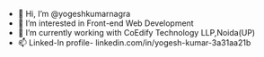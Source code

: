 - 👋 Hi, I’m @yogeshkumarnagra
- 👀 I’m interested in Front-end Web Development
- 🌱 I’m currently working with CoEdify Technology LLP,Noida(UP)
- 📫 Linked-In profile- linkedin.com/in/yogesh-kumar-3a31aa21b

<!---
yogeshkumarnagra/yogeshkumarnagra is a ✨ special ✨ repository because its `README.md` (this file) appears on your GitHub profile.
You can click the Preview link to take a look at your changes.
--->
